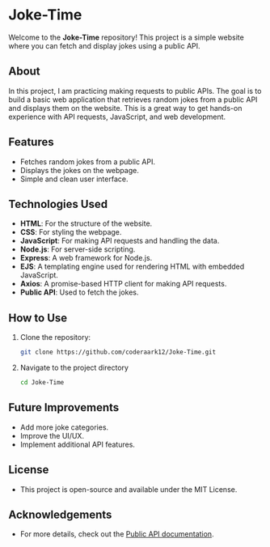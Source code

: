 # Joke-Time

Welcome to the **Joke-Time** repository! This project is a simple website where you can fetch and display jokes using a public API.

## About

In this project, I am practicing making requests to public APIs. The goal is to build a basic web application that retrieves random jokes from a public API and displays them on the website. This is a great way to get hands-on experience with API requests, JavaScript, and web development.

## Features

- Fetches random jokes from a public API.
- Displays the jokes on the webpage.
- Simple and clean user interface.

## Technologies Used

- **HTML**: For the structure of the website.
- **CSS**: For styling the webpage.
- **JavaScript**: For making API requests and handling the data.
- **Node.js**: For server-side scripting.
- **Express**: A web framework for Node.js.
- **EJS**: A templating engine used for rendering HTML with embedded JavaScript.
- **Axios**: A promise-based HTTP client for making API requests.
- **Public API**: Used to fetch the jokes.

## How to Use

1. Clone the repository:
   ```bash
   git clone https://github.com/coderaark12/Joke-Time.git

2. Navigate to the project directory
    ```bash
    cd Joke-Time


## Future Improvements
- Add more joke categories.
- Improve the UI/UX.
- Implement additional API features.


## License
- This project is open-source and available under the MIT License.

## Acknowledgements
- For more details, check out the [Public API documentation](https://sv443.net/jokeapi/v2/).
